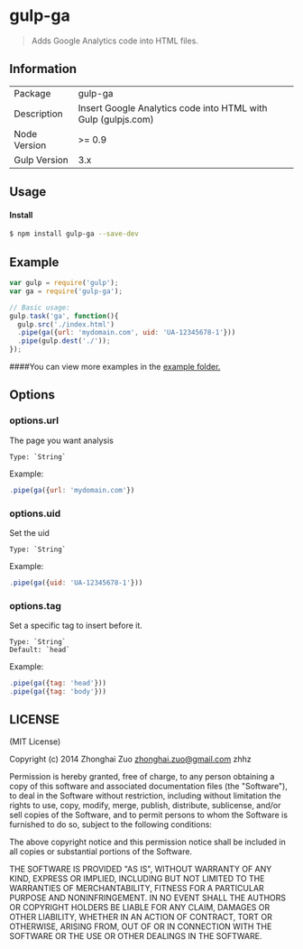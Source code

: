 # gulp-ga

> Adds Google Analytics code into HTML files.

## Information

<table>
<tr>
<td>Package</td><td>gulp-ga</td>
</tr>
<tr>
<td>Description</td>
<td>Insert Google Analytics code into HTML with Gulp (gulpjs.com)</td>
</tr>
<tr>
<td>Node Version</td>
<td>>= 0.9</td>
</tr>
<tr>
<td>Gulp Version</td>
<td>3.x</td>
</tr>
</table>

## Usage


#### Install

```bash
$ npm install gulp-ga --save-dev
```

## Example

```js
var gulp = require('gulp');
var ga = require('gulp-ga');

// Basic usage:
gulp.task('ga', function(){
  gulp.src('./index.html')
  .pipe(ga({url: 'mydomain.com', uid: 'UA-12345678-1'}))
  .pipe(gulp.dest('./'));
});

```

####You can view more examples in the [example folder.](https://github.com/zhhz/gulp-ga/tree/master/examples)

## Options
### options.url
The page you want analysis

    Type: `String`

Example:

```js
.pipe(ga({url: 'mydomain.com'})
```

### options.uid
Set the uid

    Type: `String`

Example:

```js
.pipe(ga({uid: 'UA-12345678-1'}))
```

### options.tag
Set a specific tag to insert before it.

    Type: `String`
    Default: `head`

Example:

```js
.pipe(ga({tag: 'head'}))
.pipe(ga({tag: 'body'}))
```

## LICENSE

(MIT License)

Copyright (c) 2014 Zhonghai Zuo <zhonghai.zuo@gmail.com> zhhz

Permission is hereby granted, free of charge, to any person obtaining
a copy of this software and associated documentation files (the
"Software"), to deal in the Software without restriction, including
without limitation the rights to use, copy, modify, merge, publish,
distribute, sublicense, and/or sell copies of the Software, and to
permit persons to whom the Software is furnished to do so, subject to
the following conditions:

The above copyright notice and this permission notice shall be
included in all copies or substantial portions of the Software.

THE SOFTWARE IS PROVIDED "AS IS", WITHOUT WARRANTY OF ANY KIND,
EXPRESS OR IMPLIED, INCLUDING BUT NOT LIMITED TO THE WARRANTIES OF
MERCHANTABILITY, FITNESS FOR A PARTICULAR PURPOSE AND
NONINFRINGEMENT. IN NO EVENT SHALL THE AUTHORS OR COPYRIGHT HOLDERS BE
LIABLE FOR ANY CLAIM, DAMAGES OR OTHER LIABILITY, WHETHER IN AN ACTION
OF CONTRACT, TORT OR OTHERWISE, ARISING FROM, OUT OF OR IN CONNECTION
WITH THE SOFTWARE OR THE USE OR OTHER DEALINGS IN THE SOFTWARE.
